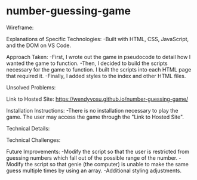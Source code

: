 # number-guessing-game

Wireframe: 

Explanations of Specific Technologies: 
-Built with HTML, CSS, JavaScript, and the DOM on VS Code.

Approach Taken: 
-First, I wrote out the game in pseudocode to detail how I wanted the game to function. 
-Then, I decided to build the scripts necessary for the game to function. I built the scripts into each HTML page that required it. 
-Finally, I added styles to the index and other HTML files. 

Unsolved Problems: 

Link to Hosted Site: 
https://wendyvosu.github.io/number-guessing-game/

Installation Instructions: 
-There is no installation necessary to play the game. The user may access the game through the "Link to Hosted Site".

Technical Details: 

Technical Challenges: 

Future Improvements: 
-Modify the script so that the user is restricted from guessing numbers which fall out of the possible range of the number. 
-Modify the script so that genie (the computer) is unable to make the same guess multiple times by using an array. 
-Additional styling adjustments. 
